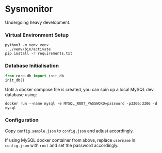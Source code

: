 # Sysmonitor

Undergoing heavy development.

### Virtual Environment Setup
```
python3 -m venv venv
. ./venv/bin/activate
pip install -r requirements.txt
```

### Database Initialisation
```python
from core.db import init_db
init_db()
```

Until a docker compose file is created, you can spin up a local MySQL dev database using:
```
docker run --name mysql -e MYSQL_ROOT_PASSWORD=password -p3306:3306 -d mysql
```

### Configuration
Copy `config.sample.json` to `config.json` and adjust accordingly.

If using MySQL docker container from above, replace `username` in `config.json` with `root` and set the password accordingly.
